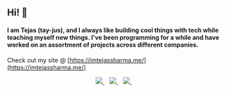 ## Hi! 👋

#### I am Tejas (tay-jus), and I always like building cool things with tech while teaching myself new things. I've been programming for a while and have worked on an assortment of projects across different companies.

Check out my site @ [https://imtejassharma.me/](https://imtejassharma.me/)

<p align='center'>
  <a href="https://www.linkedin.com/in/tejas-sharma-software-engineer/">
    <img src="https://img.shields.io/badge/linkedin-%230077B5.svg?&style=for-the-badge&logo=linkedin&logoColor=white" />
  </a>&nbsp;&nbsp;
  <a href="https://play.google.com/store/apps/dev?id=5709416098328895334">
    <img src="https://img.shields.io/badge/Google_Play-414141?style=for-the-badge&logo=google-play&logoColor=white" />        
  </a>&nbsp;&nbsp;
  <a href="mailto: tejassharma08@gmail.com">
    <img src="https://img.shields.io/badge/Gmail-D14836?style=for-the-badge&logo=gmail&logoColor=white" />        
  </a>&nbsp;&nbsp;
</p>
<!--
**Tej-Sharma/tej-sharma** is a ✨ _special_ ✨ repository because its `README.md` (this file) appears on your GitHub profile.

Here are some ideas to get you started:

- 🔭 I’m currently working on ...
- 🌱 I’m currently learning ...
- 👯 I’m looking to collaborate on ...
- 🤔 I’m looking for help with ...
- 💬 Ask me about ...
- 📫 How to reach me: ...
- 😄 Pronouns: ...
-->
